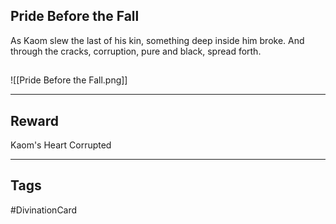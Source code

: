 ## Pride Before the Fall
As Kaom slew the last of his kin,
something deep inside him broke.
And through the cracks, corruption,
pure and black, spread forth.
## 
![[Pride Before the Fall.png]]

---
## Reward
Kaom's Heart
Corrupted

---
## Tags
#DivinationCard